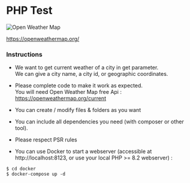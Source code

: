 # PHP Test

![Open Weather Map](https://openweathermap.org/themes/openweathermap/assets/vendor/owm/img/logo_OpenWeatherMap_orange.svg)

https://openweathermap.org/

### Instructions

- We want to get current weather of a city in get parameter.  
We can give a city name, a city id, or geographic coordinates.

- Please complete code to make it work as expected.  
You will need Open Weather Map free Api : https://openweathermap.org/current

- You can create / modify files & folders as you want

- You can include all dependencies you need (with composer or other tool).

- Please respect PSR rules

- You can use Docker to start a webserver (accessible at http://localhost:8123, or use your local PHP >= 8.2 webserver) :
```
$ cd docker
$ docker-compose up -d
```